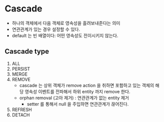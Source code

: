# Cascade
- 하나의 객체에서 다음 객체로 영속성을 흘려보내준다는 의미
- 연관관계가 있는 경우 설정할 수 있다.
- default 는 빈 배열이다: 어떤 영속성도 전이시키지 않는다.

## Cascade type
1. ALL
2. PERSIST
3. MERGE
4. REMOVE
   - cascade 는 상위 객체가 remove action 을 취하면 포함하고 있는 객체의 해당 영속성 이벤트를 전파해서 하위 entity 까지 remove 한다.
   - orphan removal (고아 제거) : 연관관계가 없는 entity 제거
     - setter 를 통해서 null 을 주입하면 연관관계가 끊어진다.
5. REFRESH
6. DETACH